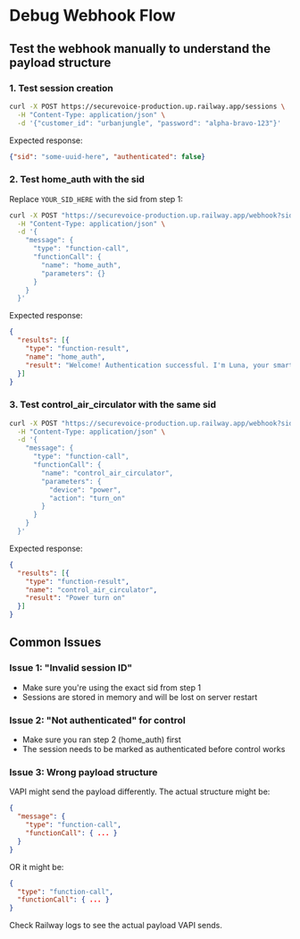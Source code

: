 # Debug Webhook Flow

## Test the webhook manually to understand the payload structure

### 1. Test session creation
```bash
curl -X POST https://securevoice-production.up.railway.app/sessions \
  -H "Content-Type: application/json" \
  -d '{"customer_id": "urbanjungle", "password": "alpha-bravo-123"}'
```

Expected response:
```json
{"sid": "some-uuid-here", "authenticated": false}
```

### 2. Test home_auth with the sid

Replace `YOUR_SID_HERE` with the sid from step 1:

```bash
curl -X POST "https://securevoice-production.up.railway.app/webhook?sid=YOUR_SID_HERE" \
  -H "Content-Type: application/json" \
  -d '{
    "message": {
      "type": "function-call",
      "functionCall": {
        "name": "home_auth",
        "parameters": {}
      }
    }
  }'
```

Expected response:
```json
{
  "results": [{
    "type": "function-result",
    "name": "home_auth",
    "result": "Welcome! Authentication successful. I'm Luna, your smart home assistant. How can I help you today?"
  }]
}
```

### 3. Test control_air_circulator with the same sid

```bash
curl -X POST "https://securevoice-production.up.railway.app/webhook?sid=YOUR_SID_HERE" \
  -H "Content-Type: application/json" \
  -d '{
    "message": {
      "type": "function-call",
      "functionCall": {
        "name": "control_air_circulator",
        "parameters": {
          "device": "power",
          "action": "turn_on"
        }
      }
    }
  }'
```

Expected response:
```json
{
  "results": [{
    "type": "function-result",
    "name": "control_air_circulator",
    "result": "Power turn on"
  }]
}
```

## Common Issues

### Issue 1: "Invalid session ID"
- Make sure you're using the exact sid from step 1
- Sessions are stored in memory and will be lost on server restart

### Issue 2: "Not authenticated" for control
- Make sure you ran step 2 (home_auth) first
- The session needs to be marked as authenticated before control works

### Issue 3: Wrong payload structure
VAPI might send the payload differently. The actual structure might be:
```json
{
  "message": {
    "type": "function-call",
    "functionCall": { ... }
  }
}
```

OR it might be:
```json
{
  "type": "function-call",
  "functionCall": { ... }
}
```

Check Railway logs to see the actual payload VAPI sends.
